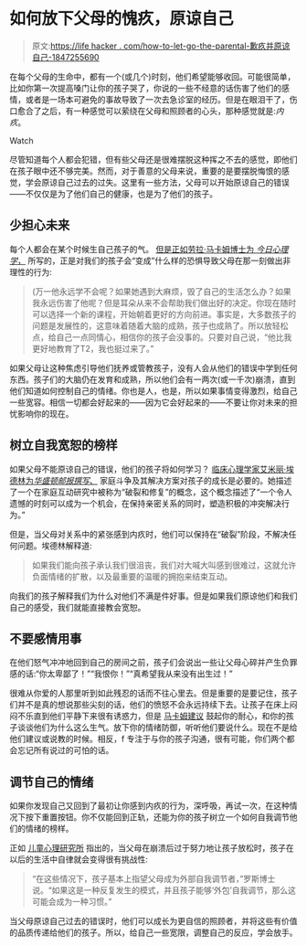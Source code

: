 # 如何放下父母的愧疚，原谅自己

> 原文:[https://life hacker . com/how-to-let-go-the-parental-歉疚并原谅自己-1847255690](https://lifehacker.com/how-to-let-go-of-parental-guilt-and-forgive-yourself-1847255690)

在每个父母的生命中，都有一个(或几个)时刻，他们希望能够收回。可能很简单，比如你第一次提高嗓门让你的孩子哭了，你说的一些不经意的话伤害了他们的感情，或者是一场本可避免的事故导致了一次去急诊室的经历。但是在眼泪干了，伤口愈合了之后，有一种感觉可以萦绕在父母和照顾者的心头，那种感觉就是:*内疚*。

Watch

尽管知道每个人都会犯错，但有些父母还是很难摆脱这种挥之不去的感觉，即他们在孩子眼中还不够完美。然而，对于善意的父母来说，重要的是要摆脱悔恨的感觉，学会原谅自己过去的过失。这里有一些方法，父母可以开始原谅自己的错误——不仅仅是为了他们自己的健康，也是为了他们的孩子。

## **少担心未来**

每个人都会在某个时候生自己孩子的气。 [但是正如劳拉·马卡姆博士为 *今日心理学*，](https://www.psychologytoday.com/us/blog/peaceful-parents-happy-kids/201403/what-if-youve-made-mistakes-parent) 所写的，正是对我们的孩子会“变成”什么样的恐惧导致父母在那一刻做出非理性的行为:

> (万一他永远学不会呢？如果她遇到大麻烦，毁了自己的生活怎么办？如果我永远伤害了他呢？但是耳朵从来不会帮助我们做出好的决定。你现在随时可以选择一个新的课程，开始朝着更好的方向前进。事实是，大多数孩子的问题是发展性的，这意味着随着大脑的成熟，孩子也成熟了。所以放轻松点，给自己一点同情心，相信你的孩子会没事的。只要对自己说，“他比我更好地教育了T2，我也挺过来了。”

如果父母让这种焦虑引导他们抚养或管教孩子，没有人会从他们的错误中学到任何东西。孩子们的大脑仍在发育和成熟，所以他们会有一两次(或一千次)崩溃，直到他们知道如何控制自己的情绪。你也是人，也是，所以如果事情变得激烈，给自己一些宽容。相信一切都会好起来的——因为它会好起来的——不要让你对未来的担忧影响你的现在。

## **树立自我宽恕的榜样**

如果父母不能原谅自己的错误，他们的孩子将如何学习？ [临床心理学家艾米丽·埃德林为*华盛顿邮报撰写*、](https://www.washingtonpost.com/lifestyle/2021/05/13/yelling-parents-children-discipline-guilt/) 家庭斗争及其解决方案对孩子的成长是必要的。她描述了一个在家庭互动研究中被称为“破裂和修复”的概念，这个概念描述了“一个令人遗憾的时刻可以成为一个机会，在保持亲密关系的同时，塑造积极的冲突解决行为。”

但是，当父母对关系中的紧张感到内疚时，他们可以保持在“破裂”阶段，不解决任何问题。埃德林解释道:

> 如果我们能向孩子承认我们很沮丧，我们对大喊大叫感到很难过，这就允许负面情绪的扩散，以及最重要的温暖的拥抱来结束互动。

向我们的孩子解释我们为什么对他们不满是件好事。但是如果我们原谅他们和我们自己的感受，我们就能直接教会宽恕。

## **不要感情用事**

在他们怒气冲冲地回到自己的房间之前，孩子们会说出一些让父母心碎并产生负罪感的话:“你太卑鄙了！”“我恨你！”“真希望我从来没有出生过！”

很难从你爱的人那里听到如此残忍的话而不往心里去。但是重要的是要记住，孩子们并不是真的想说那些尖刻的话，他们的愤怒不会永远持续下去。让孩子在床上闷闷不乐直到他们平静下来很有诱惑力，但是 [马卡姆建议](https://www.psychologytoday.com/us/blog/peaceful-parents-happy-kids/201403/what-if-youve-made-mistakes-parent) 鼓起你的耐心，和你的孩子谈谈他们为什么这么生气。放下你的情绪防御，听听他们要说什么。现在不是给他们建议或说教的时候。相反，f 专注于与你的孩子沟通，很有可能，你们两个都会忘记所有说过的可怕的话。

## **调节自己的情绪**

如果你发现自己又回到了最初让你感到内疚的行为，深呼吸，再试一次，在这种情况下按下重置按钮。你不仅能回到正轨，还能为你的孩子树立一个如何自我调节他们的情绪的榜样。

正如 [儿童心理研究所](https://childmind.org/article/can-help-kids-self-regulation/) 指出的，当父母在崩溃后过于努力地让孩子放松时，孩子在以后的生活中自律就会变得很有挑战性:

> “在这些情况下，孩子基本上指望父母成为外部自我调节者，”罗斯博士说。“如果这是一种反复发生的模式，并且孩子能够‘外包’自我调节，那么这可能会成为一种习惯。”

当父母原谅自己过去的错误时，他们可以成长为更自信的照顾者，并将这些有价值的品质传递给他们的孩子。所以，给自己一些宽限，调整自己的反应，学会放手。